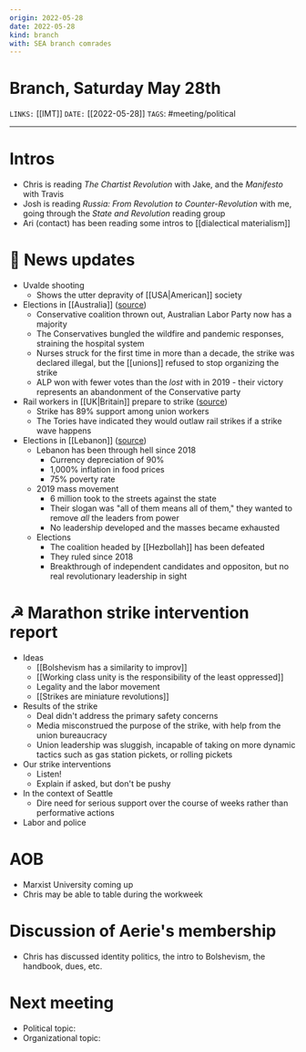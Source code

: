 ```yaml
---
origin: 2022-05-28
date: 2022-05-28
kind: branch
with: SEA branch comrades
---
```

# Branch, Saturday May 28th
`LINKS:` [[IMT]]
`DATE:` [[2022-05-28]]
`TAGS`: #meeting/political 

---
# Intros
- Chris is reading *The Chartist Revolution* with Jake, and the *Manifesto* with Travis
- Josh is reading *Russia: From Revolution to Counter-Revolution* with me, going through the *State and Revolution* reading group
- Ari (contact) has been reading some intros to [[dialectical materialism]]

# 📰 News updates
- Uvalde shooting
	- Shows the utter depravity of [[USA|American]] society
- Elections in [[Australia]] ([source](https://www.marxist.com/australian-elections-coalition-thrown-out-as-masses-reject-status-quo.htm))
	- Conservative coalition thrown out, Australian Labor Party now has a majority
	- The Conservatives bungled the wildfire and pandemic responses, straining the hospital system
	- Nurses struck for the first time in more than a decade, the strike was declared illegal, but the [[unions]] refused to stop organizing the strike
	- ALP won with fewer votes than the *lost* with in 2019 - their victory represents an abandonment of the Conservative party
- Rail workers in [[UK|Britain]] prepare to strike ([source](https://www.marxist.com/britain-rail-workers-prepare-to-strike-get-ready-for-battle.htm))
	- Strike has 89% support among union workers
	- The Tories have indicated they would outlaw rail strikes if a strike wave happens
- Elections in [[Lebanon]] ([source](https://www.marxist.com/lebanon-elections-hezbollah-loses-majority-as-independents-break-through.htm))
	- Lebanon has been through hell since 2018
		- Currency depreciation of 90%
		- 1,000% inflation in food prices
		- 75% poverty rate
	- 2019 mass movement
		- 6 million took to the streets against the state
		- Their slogan was "all of them means all of them," they wanted to remove *all* the leaders from power
		- No leadership developed and the masses became exhausted
	- Elections
		- The coalition headed by [[Hezbollah]] has been defeated
		- They ruled since 2018
		- Breakthrough of independent candidates and oppositon, but no real revolutionary leadership in sight

# ☭ Marathon strike intervention report
- Ideas
	- [[Bolshevism has a similarity to improv]]
	- [[Working class unity is the responsibility of the least oppressed]]
	- Legality and the labor movement
	- [[Strikes are miniature revolutions]]
- Results of the strike
	- Deal didn't address the primary safety concerns
	- Media misconstrued the purpose of the strike, with help from the union bureaucracy
	- Union leadership was sluggish, incapable of taking on more dynamic tactics such as gas station pickets, or rolling pickets
- Our strike interventions
	- Listen!
	- Explain if asked, but don't be pushy
- In the context of Seattle
	- Dire need for serious support over the course of weeks rather than performative actions
- Labor and police

# AOB
- Marxist University coming up
- Chris may be able to table during the workweek 

# Discussion of Aerie's membership
- Chris has discussed identity politics, the intro to Bolshevism, the handbook, dues, etc. 

# Next meeting 
- Political topic:
- Organizational topic: